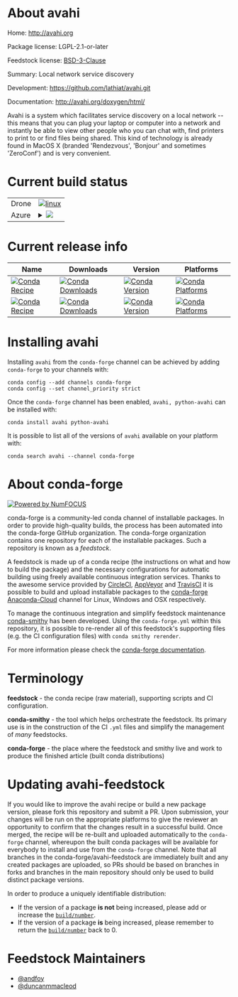 About avahi
===========

Home: http://avahi.org

Package license: LGPL-2.1-or-later

Feedstock license: [BSD-3-Clause](https://github.com/conda-forge/avahi-feedstock/blob/master/LICENSE.txt)

Summary: Local network service discovery

Development: https://github.com/lathiat/avahi.git

Documentation: http://avahi.org/doxygen/html/

Avahi is a system which facilitates service discovery on
a local network -- this means that you can plug your laptop or
computer into a network and instantly be able to view other people who
you can chat with, find printers to print to or find files being
shared. This kind of technology is already found in MacOS X (branded
'Rendezvous', 'Bonjour' and sometimes 'ZeroConf') and is very
convenient.


Current build status
====================


<table><tr>
    <td>Drone</td>
    <td>
      <a href="https://cloud.drone.io/conda-forge/avahi-feedstock">
        <img alt="linux" src="https://img.shields.io/drone/build/conda-forge/avahi-feedstock/master.svg?label=Linux">
      </a>
    </td>
  </tr>
    
  <tr>
    <td>Azure</td>
    <td>
      <details>
        <summary>
          <a href="https://dev.azure.com/conda-forge/feedstock-builds/_build/latest?definitionId=9016&branchName=master">
            <img src="https://dev.azure.com/conda-forge/feedstock-builds/_apis/build/status/avahi-feedstock?branchName=master">
          </a>
        </summary>
        <table>
          <thead><tr><th>Variant</th><th>Status</th></tr></thead>
          <tbody><tr>
              <td>linux_64</td>
              <td>
                <a href="https://dev.azure.com/conda-forge/feedstock-builds/_build/latest?definitionId=9016&branchName=master">
                  <img src="https://dev.azure.com/conda-forge/feedstock-builds/_apis/build/status/avahi-feedstock?branchName=master&jobName=linux&configuration=linux_64_" alt="variant">
                </a>
              </td>
            </tr><tr>
              <td>linux_aarch64</td>
              <td>
                <a href="https://dev.azure.com/conda-forge/feedstock-builds/_build/latest?definitionId=9016&branchName=master">
                  <img src="https://dev.azure.com/conda-forge/feedstock-builds/_apis/build/status/avahi-feedstock?branchName=master&jobName=linux&configuration=linux_aarch64_" alt="variant">
                </a>
              </td>
            </tr><tr>
              <td>osx_64</td>
              <td>
                <a href="https://dev.azure.com/conda-forge/feedstock-builds/_build/latest?definitionId=9016&branchName=master">
                  <img src="https://dev.azure.com/conda-forge/feedstock-builds/_apis/build/status/avahi-feedstock?branchName=master&jobName=osx&configuration=osx_64_" alt="variant">
                </a>
              </td>
            </tr><tr>
              <td>osx_arm64</td>
              <td>
                <a href="https://dev.azure.com/conda-forge/feedstock-builds/_build/latest?definitionId=9016&branchName=master">
                  <img src="https://dev.azure.com/conda-forge/feedstock-builds/_apis/build/status/avahi-feedstock?branchName=master&jobName=osx&configuration=osx_arm64_" alt="variant">
                </a>
              </td>
            </tr>
          </tbody>
        </table>
      </details>
    </td>
  </tr>
</table>

Current release info
====================

| Name | Downloads | Version | Platforms |
| --- | --- | --- | --- |
| [![Conda Recipe](https://img.shields.io/badge/recipe-avahi-green.svg)](https://anaconda.org/conda-forge/avahi) | [![Conda Downloads](https://img.shields.io/conda/dn/conda-forge/avahi.svg)](https://anaconda.org/conda-forge/avahi) | [![Conda Version](https://img.shields.io/conda/vn/conda-forge/avahi.svg)](https://anaconda.org/conda-forge/avahi) | [![Conda Platforms](https://img.shields.io/conda/pn/conda-forge/avahi.svg)](https://anaconda.org/conda-forge/avahi) |
| [![Conda Recipe](https://img.shields.io/badge/recipe-python--avahi-green.svg)](https://anaconda.org/conda-forge/python-avahi) | [![Conda Downloads](https://img.shields.io/conda/dn/conda-forge/python-avahi.svg)](https://anaconda.org/conda-forge/python-avahi) | [![Conda Version](https://img.shields.io/conda/vn/conda-forge/python-avahi.svg)](https://anaconda.org/conda-forge/python-avahi) | [![Conda Platforms](https://img.shields.io/conda/pn/conda-forge/python-avahi.svg)](https://anaconda.org/conda-forge/python-avahi) |

Installing avahi
================

Installing `avahi` from the `conda-forge` channel can be achieved by adding `conda-forge` to your channels with:

```
conda config --add channels conda-forge
conda config --set channel_priority strict
```

Once the `conda-forge` channel has been enabled, `avahi, python-avahi` can be installed with:

```
conda install avahi python-avahi
```

It is possible to list all of the versions of `avahi` available on your platform with:

```
conda search avahi --channel conda-forge
```


About conda-forge
=================

[![Powered by NumFOCUS](https://img.shields.io/badge/powered%20by-NumFOCUS-orange.svg?style=flat&colorA=E1523D&colorB=007D8A)](http://numfocus.org)

conda-forge is a community-led conda channel of installable packages.
In order to provide high-quality builds, the process has been automated into the
conda-forge GitHub organization. The conda-forge organization contains one repository
for each of the installable packages. Such a repository is known as a *feedstock*.

A feedstock is made up of a conda recipe (the instructions on what and how to build
the package) and the necessary configurations for automatic building using freely
available continuous integration services. Thanks to the awesome service provided by
[CircleCI](https://circleci.com/), [AppVeyor](https://www.appveyor.com/)
and [TravisCI](https://travis-ci.com/) it is possible to build and upload installable
packages to the [conda-forge](https://anaconda.org/conda-forge)
[Anaconda-Cloud](https://anaconda.org/) channel for Linux, Windows and OSX respectively.

To manage the continuous integration and simplify feedstock maintenance
[conda-smithy](https://github.com/conda-forge/conda-smithy) has been developed.
Using the ``conda-forge.yml`` within this repository, it is possible to re-render all of
this feedstock's supporting files (e.g. the CI configuration files) with ``conda smithy rerender``.

For more information please check the [conda-forge documentation](https://conda-forge.org/docs/).

Terminology
===========

**feedstock** - the conda recipe (raw material), supporting scripts and CI configuration.

**conda-smithy** - the tool which helps orchestrate the feedstock.
                   Its primary use is in the construction of the CI ``.yml`` files
                   and simplify the management of *many* feedstocks.

**conda-forge** - the place where the feedstock and smithy live and work to
                  produce the finished article (built conda distributions)


Updating avahi-feedstock
========================

If you would like to improve the avahi recipe or build a new
package version, please fork this repository and submit a PR. Upon submission,
your changes will be run on the appropriate platforms to give the reviewer an
opportunity to confirm that the changes result in a successful build. Once
merged, the recipe will be re-built and uploaded automatically to the
`conda-forge` channel, whereupon the built conda packages will be available for
everybody to install and use from the `conda-forge` channel.
Note that all branches in the conda-forge/avahi-feedstock are
immediately built and any created packages are uploaded, so PRs should be based
on branches in forks and branches in the main repository should only be used to
build distinct package versions.

In order to produce a uniquely identifiable distribution:
 * If the version of a package **is not** being increased, please add or increase
   the [``build/number``](https://docs.conda.io/projects/conda-build/en/latest/resources/define-metadata.html#build-number-and-string).
 * If the version of a package **is** being increased, please remember to return
   the [``build/number``](https://docs.conda.io/projects/conda-build/en/latest/resources/define-metadata.html#build-number-and-string)
   back to 0.

Feedstock Maintainers
=====================

* [@andfoy](https://github.com/andfoy/)
* [@duncanmmacleod](https://github.com/duncanmmacleod/)

